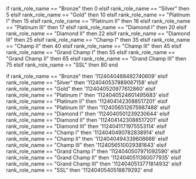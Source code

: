 if rank_role_name == "Bronze" then 0 elsif rank_role_name == "Silver" then 5 elsif rank_role_name == "Gold" then 10 elsif rank_role_name == "Platinum I" then 15 elsif rank_role_name == "Platinum II" then 16 elsif rank_role_name == "Platinum III" then 17 elsif rank_role_name == "Diamond I" then 20 elsif rank_role_name == "Diamond II" then 22 elsif rank_role_name == "Diamond III" then 25 elsif rank_role_name == "Champ I" then 35 elsif rank_role_name == "Champ II" then 40 elsif rank_role_name == "Champ III" then 45 elsif rank_role_name == "Grand Champ I" then 55 elsif rank_role_name == "Grand Champ II" then 65 elsif rank_role_name == "Grand Champ III" then 75 elsif rank_role_name == "SSL" then 80 end

if rank_role_name == "Bronze" then '1124040488492740609' elsif rank_role_name == "Silver" then '1124040537889067158' elsif rank_role_name == "Gold" then '1124040520977612860' elsif rank_role_name == "Platinum I" then '1124040524601495683' elsif rank_role_name == "Platinum II" then '1124041423088517201' elsif rank_role_name == "Platinum III" then '1124056512675987488' elsif rank_role_name == "Diamond I" then '1124040501239230644' elsif rank_role_name == "Diamond II" then '1124041423088517201' elsif rank_role_name == "Diamond III" then '1124041171975553114' elsif rank_role_name == "Champ I" then '1124040490782838914' elsif rank_role_name == "Champ II" then '1124040494339608686' elsif rank_role_name == "Champ III" then '1124056510029381643' elsif rank_role_name == "Grand Champ I" then '1124040507971092590' elsif rank_role_name == "Grand Champ II" then '1124040511360077935' elsif rank_role_name == "Grand Champ III" then '1124040513771814932' elsif rank_role_name == "SSL" then '1124040540518879292' end
